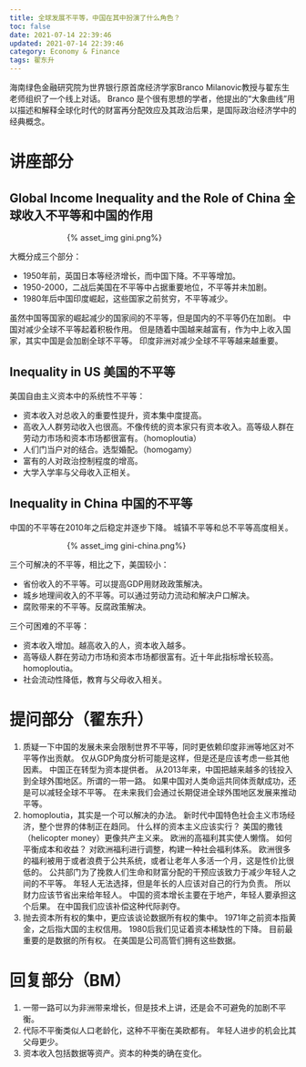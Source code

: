 ```yaml
---
title: 全球发展不平等，中国在其中扮演了什么角色？
toc: false
date: 2021-07-14 22:39:46
updated: 2021-07-14 22:39:46
category: Economy & Finance
tags: 翟东升
---
```

<!-- omit in toc -->

海南绿色金融研究院为世界银行原首席经济学家Branco Milanovic教授与翟东生老师组织了一个线上对话。
Branco 是个很有思想的学者，他提出的“大象曲线”用以描述和解释全球化时代的财富再分配效应及其政治后果，是国际政治经济学中的经典概念。

<!-- more --> 

# 讲座部分

## Global Income Inequality and the Role of China 全球收入不平等和中国的作用

<div style="width:60%; margin:auto">{% asset_img gini.png%}</div>

大概分成三个部分：
- 1950年前，英国日本等经济增长，而中国下降。不平等增加。
- 1950-2000，二战后美国在不平等中占据重要地位，不平等并未加剧。
- 1980年后中国印度崛起，这些国家之前贫穷，不平等减少。

虽然中国等国家的崛起减少的国家间的不平等，但是国内的不平等仍在加剧。
中国对减少全球不平等起着积极作用。
但是随着中国越来越富有，作为中上收入国家，其实中国是会加剧全球不平等。
印度非洲对减少全球不平等越来越重要。

## Inequality in US 美国的不平等

美国自由主义资本中的系统性不平等：
- 资本收入对总收入的重要性提升，资本集中度提高。
- 高收入人群劳动收入也很高。不像传统的资本家只有资本收入。高等级人群在劳动力市场和资本市场都很富有。（homoploutia）
- 人们门当户对的结合。选型婚配。（homogamy）
- 富有的人对政治控制程度的增高。
- 大学入学率与父母收入正相关。

## Inequality in China 中国的不平等

中国的不平等在2010年之后稳定并逐步下降。
城镇不平等和总不平等高度相关。

<div style="width:60%; margin:auto">{% asset_img gini-china.png%}</div>

三个可解决的不平等，相比之下，美国较小：
- 省份收入的不平等。可以提高GDP用财政政策解决。
- 城乡地理间收入的不平等。可以通过劳动力流动和解决户口解决。
- 腐败带来的不平等。反腐政策解决。

三个可困难的不平等：
- 资本收入增加。越高收入的人，资本收入越多。
- 高等级人群在劳动力市场和资本市场都很富有。近十年此指标增长较高。homoploutia。
- 社会流动性降低，教育与父母收入相关。

# 提问部分（翟东升）

1. 质疑一下中国的发展未来会限制世界不平等，同时更依赖印度非洲等地区对不平等作出贡献。
   仅从GDP角度分析可能是这样，但是还是应该考虑一些其他因素。
   中国正在转型为资本提供者。
   从2013年来，中国把越来越多的钱投入到全球外围地区。所谓的一带一路。
   如果中国对人类命运共同体贡献成功，还是可以减轻全球不平等。
   在未来我们会通过长期促进全球外围地区发展来推动平等。
2. homoploutia，其实是一个可以解决的办法。
   新时代中国特色社会主义市场经济，整个世界的体制正在趋同。
   什么样的资本主义应该实行？
   美国的撒钱（helicopter money）更像共产主义来。
   欧洲的高福利其实使人懒惰。
   如何平衡成本和收益？
   对欧洲福利进行调整，构建一种社会福利体系。
   欧洲很多的福利被用于或者浪费于公共系统，或者让老年人多活一个月，这是性价比很低的。
   公共部门为了挽救人们生命和财富分配的干预应该致力于减少年轻人之间的不平等。
   年轻人无法选择，但是年长的人应该对自己的行为负责。
   所以财力应该节省出来给年轻人。
   中国的资本增长主要在于地产，年轻人要承担这个后果。
   在中国我们应该补偿这种代际剥夺。
3. 抛去资本所有权的集中，更应该谈论数据所有权的集中。
   1971年之前资本指黄金，之后指大国的主权信用。
   1980后我们见证着资本稀缺性的下降。
   目前最重要的是数据的所有权。
   在美国是公司高管们拥有这些数据。

# 回复部分（BM）

1. 一带一路可以为非洲带来增长，但是技术上讲，还是会不可避免的加剧不平衡。
2. 代际不平衡类似人口老龄化，这种不平衡在美欧都有。
   年轻人进步的机会比其父母更少。
3. 资本收入包括数据等资产。资本的种类的确在变化。